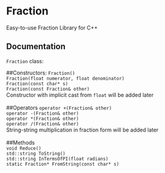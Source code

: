 # Fraction
Easy-to-use Fraction Library for C++


## Documentation

`Fraction` class:

##Constructors:
`Fraction()` </br>
`Fraction(float numerator, float denominator)`</br>
`Fraction(const char* s)`</br>
`Fraction(const Fraction& other)`</br>
Constructor with implicit cast from `float` will be added later</br>
</br>
##Operators
`operator +(Fraction& other)`</br>
`operator -(Fraction& other)`</br>
`operator *(Fraction& other)`</br>
`operator /(Fraction& other)`</br>
String-string multiplication in fraction form will be added later</br>
</br>
##Methods</br>
`void Reduce()`</br>
`std::string ToString()`</br>
`std::string InTermsOfPI(float radians)`</br>
`static Fraction* FromString(const char* s)`</br>
